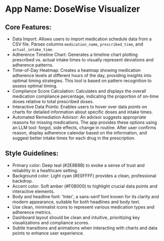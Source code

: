 # **App Name**: DoseWise Visualizer

## Core Features:

- Data Import: Allows users to import medication schedule data from a CSV file. Parses columns `medication_name`, `prescribed_time`, and `actual_intake_time`.
- Adherence Timeline Chart: Generates a timeline chart plotting prescribed vs. actual intake times to visually represent deviations and adherence patterns.
- Time-of-Day Heatmap: Creates a heatmap showing medication adherence levels at different hours of the day, providing insights into optimal timing strategies. This tool is based on pattern recognition to assess optimal timing.
- Compliance Score Calculation: Calculates and displays the overall medication compliance percentage, indicating the proportion of on-time doses relative to total prescribed doses.
- Interactive Data Points: Enables users to hover over data points on charts for detailed information about specific doses and intake times.
- Automated Remediation Advisor: An advisor suggests appropriate reasons for missing medications. The app provides these options using an LLM tool: forgot, side effects, change in routine. After user confirms reason, display adherence calendar based on the information, and suggest better intake times for each drug in the prescription.

## Style Guidelines:

- Primary color: Deep teal (#2E8B8B) to evoke a sense of trust and reliability in a healthcare setting.
- Background color: Light cyan (#E0FFFF) provides a clean, professional backdrop.
- Accent color: Soft amber (#F08000) to highlight crucial data points and interactive elements.
- Body and headline font: 'Inter', a sans-serif font known for its clarity and modern appearance, suitable for both headlines and body text.
- Use clean, minimalist icons to represent various medication types and adherence metrics.
- Dashboard layout should be clean and intuitive, prioritizing key visualizations and compliance scores.
- Subtle transitions and animations when interacting with charts and data points to enhance user experience.